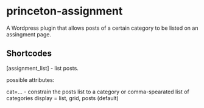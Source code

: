 # princeton-assignment

A Wordpress plugin that allows posts of a certain category to be listed on an assingment page.

## Shortcodes

[assignment_list] - list posts.

possible attributes:

cat=... - constrain the posts list to a category or comma-spearated list of categories
display = list, grid, posts (default)
